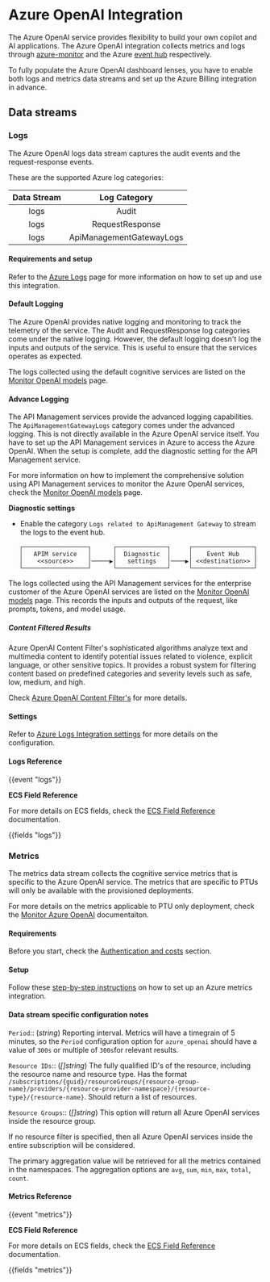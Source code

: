 # Azure OpenAI Integration

The Azure OpenAI service provides flexibility to build your own copilot and AI applications. The Azure OpenAI integration collects metrics and logs through [azure-monitor](https://learn.microsoft.com/en-us/azure/azure-monitor/reference/supported-metrics/metrics-index) and the Azure [event hub](https://learn.microsoft.com/en-us/azure/azure-monitor/essentials/stream-monitoring-data-event-hubs) respectively.

To fully populate the Azure OpenAI dashboard lenses, you have to enable both logs and metrics data streams and set up the Azure Billing integration in advance.

## Data streams

### Logs

The Azure OpenAI logs data stream captures the audit events and the request-response events.

These are the supported Azure log categories:

| Data Stream |       Log Category       |
|:-----------:|:------------------------:|
|    logs     |          Audit           |
|    logs     |     RequestResponse      |
|    logs     | ApiManagementGatewayLogs |


#### Requirements and setup

Refer to the [Azure Logs](https://docs.elastic.co/integrations/azure) page for more information on how to set up and use this integration.

#### Default Logging

The Azure OpenAI provides native logging and monitoring to track the telemetry of the service. The Audit and RequestResponse log categories come under the native logging. However, the default logging doesn't log the inputs and outputs of the service. This is useful to ensure that the services operates as expected.

The logs collected using the default cognitive services are listed on the [Monitor OpenAI models](https://learn.microsoft.com/en-us/azure/architecture/ai-ml/openai/architecture/log-monitor-azure-openai#:~:text=Metric-,Default%20Azure%20OpenAI%20logging,-This%20solution) page.

#### Advance Logging

The API Management services provide the advanced logging capabilities. The `ApiManagementGatewayLogs` category comes under the advanced logging. This is not directly available in the Azure OpenAI service itself. You have to set up the API Management services in Azure to access the Azure OpenAI. When the setup is complete, add the diagnostic setting for the API Management service.

For more information on how to implement the comprehensive solution using API Management services to monitor the Azure OpenAI services, check the [Monitor OpenAI models](https://learn.microsoft.com/en-us/azure/architecture/ai-ml/openai/architecture/log-monitor-azure-openai) page.

**Diagnostic settings**

- Enable the category `Logs related to ApiManagement Gateway` to stream the logs to the event hub.

```text
   ┌──────────────────┐      ┌──────────────┐     ┌─────────────────┐
   │   APIM service   │      │  Diagnostic  │     │    Event Hub    │
   │    <<source>>    │─────▶│   settings   │────▶│ <<destination>> │
   └──────────────────┘      └──────────────┘     └─────────────────┘
```

The logs collected using the API Management services for the enterprise customer of the Azure OpenAI services are listed on the [Monitor OpenAI models](https://learn.microsoft.com/en-us/azure/architecture/ai-ml/openai/architecture/log-monitor-azure-openai#:~:text=Azure%20OpenAI%20logging-,This%20solution,-Request%20count) page. This records the inputs and outputs of the request, like prompts, tokens, and model usage.

##### Content Filtered Results

Azure OpenAI Content Filter's sophisticated algorithms analyze text and multimedia content to identify potential issues related to violence, explicit language, or other sensitive topics.
It provides a robust system for filtering content based on predefined categories and severity levels such as safe, low, medium, and high.

Check [Azure OpenAI Content Filter's](https://learn.microsoft.com/en-us/azure/ai-services/openai/concepts/content-filter?tabs=warning%2Cuser-prompt%2Cpython-new) for more details.

#### Settings

Refer to [Azure Logs Integration settings](https://docs.elastic.co/integrations/azure#:~:text=*.cloudapp.net-,Settings,-Use%20the%20following) for more details on the configuration.

#### Logs Reference

{{event "logs"}}

**ECS Field Reference**

For more details on ECS fields, check the [ECS Field Reference](https://www.elastic.co/guide/en/ecs/current/ecs-field-reference.html) documentation.

{{fields "logs"}}

### Metrics

The metrics data stream collects the cognitive service metrics that is specific to the Azure OpenAI service. The metrics that are specific to PTUs will only be available with the provisioned deployments.

For more details on the metrics applicable to PTU only deployment, check the [Monitor Azure OpenAI](https://learn.microsoft.com/en-us/azure/ai-services/openai/how-to/monitoring#:~:text=Applies%20to%20PTU%2C%20and%20PTU%2Dmanaged%20deployments) documentaiton.

#### Requirements

Before you start, check the [Authentication and costs](https://docs.elastic.co/integrations/azure_metrics#authentication-and-costs) section.

#### Setup

Follow these [step-by-step instructions](https://docs.elastic.co/integrations/azure_metrics#setup) on how to set up an Azure metrics integration.

#### Data stream specific configuration notes

`Period`:: (_string_) Reporting interval. Metrics will have a timegrain of 5 minutes, so the `Period` configuration option  for `azure_openai` should have a value of `300s` or multiple of `300s`for relevant results.

`Resource IDs`:: (_[]string_) The fully qualified ID's of the resource, including the resource name and resource type. Has the format `/subscriptions/{guid}/resourceGroups/{resource-group-name}/providers/{resource-provider-namespace}/{resource-type}/{resource-name}`.
Should return a list of resources.

`Resource Groups`:: (_[]string_) This option will return all Azure OpenAI services inside the resource group.

If no resource filter is specified, then all Azure OpenAI services inside the entire subscription will be considered.

The primary aggregation value will be retrieved for all the metrics contained in the namespaces. The aggregation options are `avg`, `sum`, `min`, `max`, `total`, `count`.

#### Metrics Reference

{{event "metrics"}}

**ECS Field Reference**

For more details on ECS fields, check the [ECS Field Reference](https://www.elastic.co/guide/en/ecs/current/ecs-field-reference.html) documentation.

{{fields "metrics"}}
